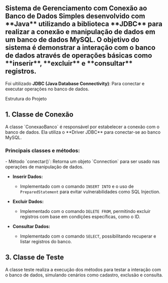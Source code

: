 <h2>Sistema de Gerenciamento com Conexão ao Banco de Dados Simples desenvolvido com **Java** utilizando a biblioteca **JDBC** para realizar a conexão e manipulação de dados em um banco de dados MySQL. 
O objetivo do sistema é demonstrar a interação com o banco de dados através de operações básicas como **inserir**, **excluir** e **consultar** registros.</h2>

Foi ultilizado **JDBC (Java Database Connectivity)**: Para conectar e executar operações no banco de dados.

Estrutura do Projeto

<h2>1. Classe de Conexão</h2>
A classe `ConexaoBanco` é responsável por estabelecer a conexão com o banco de dados. Ela utiliza o **Driver JDBC** para conectar-se ao banco MySQL.

<h3>Principais classes e métodos:</h3>
  - Método `conectar()`: Retorna um objeto `Connection` para ser usado nas operações de manipulação de dados.

- **Inserir Dados:**
  - Implementado com o comando `INSERT INTO` e o uso de `PreparedStatement` para evitar vulnerabilidades como SQL Injection.
  
- **Excluir Dados:**
  - Implementado com o comando `DELETE FROM`, permitindo excluir registros com base em condições específicas, como o ID.

- **Consultar Dados:**
  - Implementado com o comando `SELECT`, possibilitando recuperar e listar registros do banco.

<h2>3. Classe de Teste</h2>
A classe teste realiza a execução dos métodos para testar a interação com o banco de dados, simulando cenários como cadastro, exclusão e consulta.
